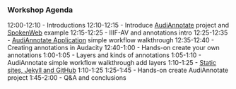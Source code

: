 ### Workshop Agenda 

12:00-12:10 - Introductions
12:10-12:15 - Introduce [AudiAnnotate](https://github.com/hipstas/audi-annotate) project and [SpokenWeb](https://spokenweb.ca/) example
12:15-12:25 - IIIF-AV and annotations intro
12:25-12:35 - [AudiAnnotate Application](http://audiannotate.brumfieldlabs.com/) simple workflow walkthrough
12:35-12:40 - Creating annotations in Audacity
12:40-1:00  - Hands-on create your own annotations 
1:00-1:05 - Layers and kinds of annotations
1:05-1:10 - AudiAnnotate simple workflow walkthrough add layers
1:10-1:25 - [Static sites, Jekyll and GitHub](https://programminghistorian.org/en/lessons/building-static-sites-with-jekyll-github-pages) 1:10-1:25
1:25-1:45 - Hands-on create AudiAnnotate project 
1:45-2:00 - Q&A and conclusions 


